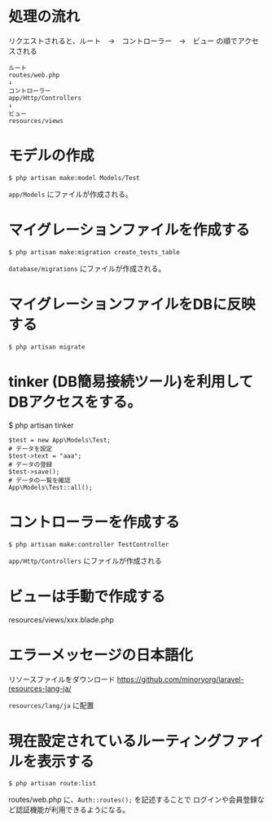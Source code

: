 
# 処理の流れ

リクエストされると、ルート　→　コントローラー　→　ビュー の順でアクセスされる

```
ルート
routes/web.php
↓
コントローラー
app/Http/Controllers
↓
ビュー
resources/views
```

# モデルの作成
```
$ php artisan make:model Models/Test
```
`app/Models` にファイルが作成される。

# マイグレーションファイルを作成する
```
$ php artisan make:migration create_tests_table
```

`database/migrations` にファイルが作成される。

# マイグレーションファイルをDBに反映する
```
$ php artisan migrate
```

# tinker (DB簡易接続ツール)を利用してDBアクセスをする。
$ php artisan tinker
```
$test = new App\Models\Test;
# データを設定
$test->text = "aaa";
# データの登録
$test->save();
# データの一覧を確認
App\Models\Test::all();
```


# コントローラーを作成する
```
$ php artisan make:controller TestController
```

`app/Http/Controllers` にファイルが作成される


# ビューは手動で作成する

resources/views/xxx.blade.php



# エラーメッセージの日本語化

リソースファイルをダウンロード
https://github.com/minoryorg/laravel-resources-lang-ja/

`resources/lang/ja` に配置


# 現在設定されているルーティングファイルを表示する
```
$ php artisan route:list
```

routes/web.php に、`Auth::routes();` を記述することで
ログインや会員登録など認証機能が利用できるようになる。


